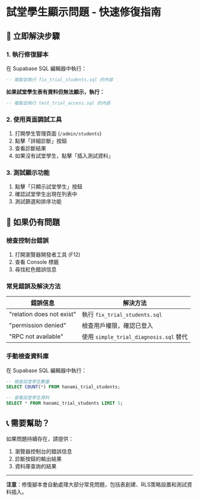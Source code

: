 # 試堂學生顯示問題 - 快速修復指南

## 🚀 立即解決步驟

### 1. 執行修復腳本
在 Supabase SQL 編輯器中執行：
```sql
-- 複製並執行 fix_trial_students.sql 的內容
```

**如果試堂學生表有資料但無法顯示，執行：**
```sql
-- 複製並執行 test_trial_access.sql 的內容
```

### 2. 使用頁面調試工具
1. 打開學生管理頁面 (`/admin/students`)
2. 點擊「詳細診斷」按鈕
3. 查看診斷結果
4. 如果沒有試堂學生，點擊「插入測試資料」

### 3. 測試顯示功能
1. 點擊「只顯示試堂學生」按鈕
2. 確認試堂學生出現在列表中
3. 測試篩選和排序功能

## 🔧 如果仍有問題

### 檢查控制台錯誤
1. 打開瀏覽器開發者工具 (F12)
2. 查看 Console 標籤
3. 尋找紅色錯誤信息

### 常見錯誤及解決方法

| 錯誤信息 | 解決方法 |
|---------|---------|
| "relation does not exist" | 執行 `fix_trial_students.sql` |
| "permission denied" | 檢查用戶權限，確認已登入 |
| "RPC not available" | 使用 `simple_trial_diagnosis.sql` 替代 |

### 手動檢查資料庫
在 Supabase SQL 編輯器中執行：
```sql
-- 檢查試堂學生數量
SELECT COUNT(*) FROM hanami_trial_students;

-- 查看試堂學生資料
SELECT * FROM hanami_trial_students LIMIT 5;
```

## 📞 需要幫助？

如果問題持續存在，請提供：
1. 瀏覽器控制台的錯誤信息
2. 診斷按鈕的輸出結果
3. 資料庫查詢的結果

---

**注意**：修復腳本會自動處理大部分常見問題，包括表創建、RLS策略設置和測試資料插入。 